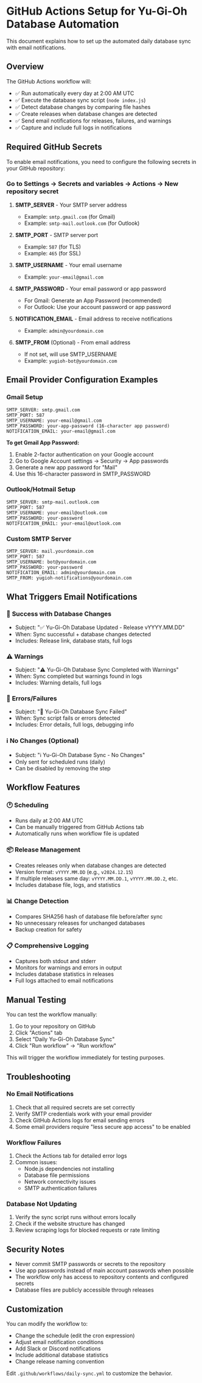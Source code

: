 # GitHub Actions Setup for Yu-Gi-Oh Database Automation

This document explains how to set up the automated daily database sync with email notifications.

## Overview

The GitHub Actions workflow will:

- ✅ Run automatically every day at 2:00 AM UTC
- ✅ Execute the database sync script (`node index.js`)
- ✅ Detect database changes by comparing file hashes
- ✅ Create releases when database changes are detected
- ✅ Send email notifications for releases, failures, and warnings
- ✅ Capture and include full logs in notifications

## Required GitHub Secrets

To enable email notifications, you need to configure the following secrets in your GitHub repository:

### Go to Settings → Secrets and variables → Actions → New repository secret

1. **SMTP_SERVER** - Your SMTP server address
   - Example: `smtp.gmail.com` (for Gmail)
   - Example: `smtp-mail.outlook.com` (for Outlook)

2. **SMTP_PORT** - SMTP server port
   - Example: `587` (for TLS)
   - Example: `465` (for SSL)

3. **SMTP_USERNAME** - Your email username
   - Example: `your-email@gmail.com`

4. **SMTP_PASSWORD** - Your email password or app password
   - For Gmail: Generate an App Password (recommended)
   - For Outlook: Use your account password or app password

5. **NOTIFICATION_EMAIL** - Email address to receive notifications
   - Example: `admin@yourdomain.com`

6. **SMTP_FROM** (Optional) - From email address
   - If not set, will use SMTP_USERNAME
   - Example: `yugioh-bot@yourdomain.com`

## Email Provider Configuration Examples

### Gmail Setup

```text
SMTP_SERVER: smtp.gmail.com
SMTP_PORT: 587
SMTP_USERNAME: your-email@gmail.com
SMTP_PASSWORD: your-app-password (16-character app password)
NOTIFICATION_EMAIL: your-email@gmail.com
```

**To get Gmail App Password:**

1. Enable 2-factor authentication on your Google account
2. Go to Google Account settings → Security → App passwords
3. Generate a new app password for "Mail"
4. Use this 16-character password in SMTP_PASSWORD

### Outlook/Hotmail Setup

```text
SMTP_SERVER: smtp-mail.outlook.com
SMTP_PORT: 587
SMTP_USERNAME: your-email@outlook.com
SMTP_PASSWORD: your-password
NOTIFICATION_EMAIL: your-email@outlook.com
```

### Custom SMTP Server

```text
SMTP_SERVER: mail.yourdomain.com
SMTP_PORT: 587
SMTP_USERNAME: bot@yourdomain.com
SMTP_PASSWORD: your-password
NOTIFICATION_EMAIL: admin@yourdomain.com
SMTP_FROM: yugioh-notifications@yourdomain.com
```

## What Triggers Email Notifications

### 🎉 **Success with Database Changes**

- Subject: "✅ Yu-Gi-Oh Database Updated - Release vYYYY.MM.DD"
- When: Sync successful + database changes detected
- Includes: Release link, database stats, full logs

### ⚠️ **Warnings**

- Subject: "⚠️ Yu-Gi-Oh Database Sync Completed with Warnings"
- When: Sync completed but warnings found in logs
- Includes: Warning details, full logs

### 🚨 **Errors/Failures**

- Subject: "🚨 Yu-Gi-Oh Database Sync Failed"
- When: Sync script fails or errors detected
- Includes: Error details, full logs, debugging info

### ℹ️ **No Changes (Optional)**

- Subject: "ℹ️ Yu-Gi-Oh Database Sync - No Changes"
- Only sent for scheduled runs (daily)
- Can be disabled by removing the step

## Workflow Features

### 🕐 **Scheduling**

- Runs daily at 2:00 AM UTC
- Can be manually triggered from GitHub Actions tab
- Automatically runs when workflow file is updated

### 📦 **Release Management**

- Creates releases only when database changes are detected
- Version format: `vYYYY.MM.DD` (e.g., `v2024.12.15`)
- If multiple releases same day: `vYYYY.MM.DD.1`, `vYYYY.MM.DD.2`, etc.
- Includes database file, logs, and statistics

### 📊 **Change Detection**

- Compares SHA256 hash of database file before/after sync
- No unnecessary releases for unchanged databases
- Backup creation for safety

### 📋 **Comprehensive Logging**

- Captures both stdout and stderr
- Monitors for warnings and errors in output
- Includes database statistics in releases
- Full logs attached to email notifications

## Manual Testing

You can test the workflow manually:

1. Go to your repository on GitHub
2. Click "Actions" tab
3. Select "Daily Yu-Gi-Oh Database Sync"
4. Click "Run workflow" → "Run workflow"

This will trigger the workflow immediately for testing purposes.

## Troubleshooting

### No Email Notifications

1. Check that all required secrets are set correctly
2. Verify SMTP credentials work with your email provider
3. Check GitHub Actions logs for email sending errors
4. Some email providers require "less secure app access" to be enabled

### Workflow Failures

1. Check the Actions tab for detailed error logs
2. Common issues:
   - Node.js dependencies not installing
   - Database file permissions
   - Network connectivity issues
   - SMTP authentication failures

### Database Not Updating

1. Verify the sync script runs without errors locally
2. Check if the website structure has changed
3. Review scraping logs for blocked requests or rate limiting

## Security Notes

- Never commit SMTP passwords or secrets to the repository
- Use app passwords instead of main account passwords when possible
- The workflow only has access to repository contents and configured secrets
- Database files are publicly accessible through releases

## Customization

You can modify the workflow to:

- Change the schedule (edit the cron expression)
- Adjust email notification conditions
- Add Slack or Discord notifications
- Include additional database statistics
- Change release naming convention

Edit `.github/workflows/daily-sync.yml` to customize the behavior.
